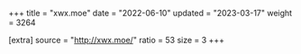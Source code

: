 +++
title = "xwx.moe"
date = "2022-06-10"
updated = "2023-03-17"
weight = 3264

[extra]
source = "http://xwx.moe/"
ratio = 53
size = 3
+++
